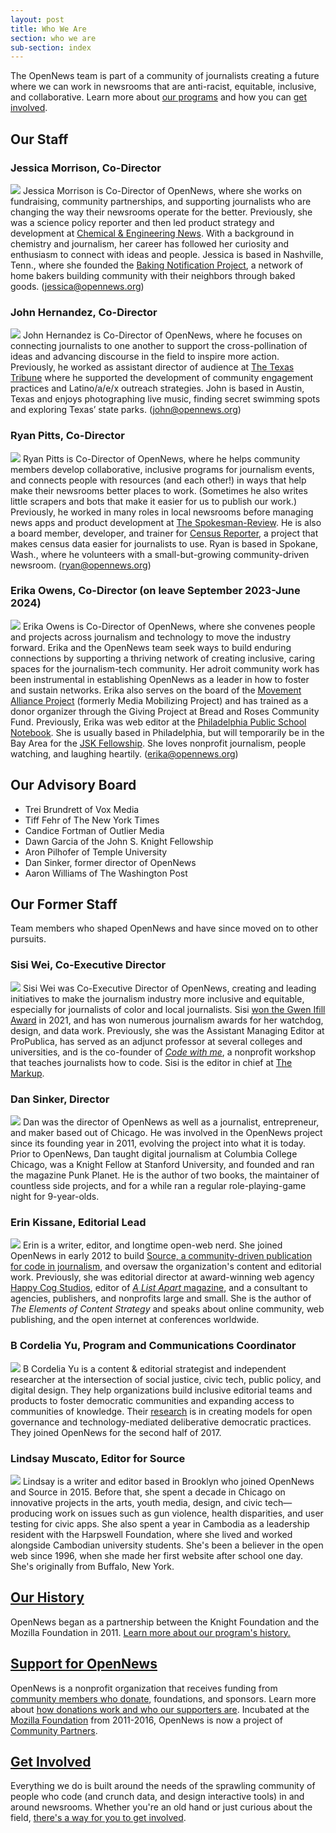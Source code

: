 ```yaml
---
layout: post
title: Who We Are
section: who we are
sub-section: index
---
```


<p class="bodybig">The OpenNews team is part of a community of journalists creating a future where we can work in newsrooms that are anti-racist, equitable, inclusive, and collaborative. Learn more about <a href="/what/community">our programs</a> and how you can <a href="/getinvolved">get involved</a>.</p>

## Our Staff


### Jessica Morrison, Co-Director 

<img src="/media/img/staff/Morrison.jpg" class="headshot"> Jessica Morrison is Co-Director of OpenNews, where she works on fundraising, community partnerships, and supporting journalists who are changing the way their newsrooms operate for the better. Previously, she was a science policy reporter and then led product strategy and development at [Chemical & Engineering News](https://cen.acs.org/). With a background in chemistry and journalism, her career has followed her curiosity and enthusiasm to connect with ideas and people. Jessica is based in Nashville, Tenn., where she founded the [Baking Notification Project](https://www.thebakingnotificationproject.com/), a network of home bakers building community with their neighbors through baked goods. (<a href="mailto:jessica@opennews.org">jessica@opennews.org</a>)

### John Hernandez, Co-Director 

<img src="/media/img/staff/Hernandez.jpg" class="headshot"> John Hernandez is Co-Director of OpenNews, where he focuses on connecting journalists to one another to support the cross-pollination of ideas and advancing discourse in the field to inspire more action. Previously, he worked as assistant director of audience at [The Texas Tribune](https://www.texastribune.org/) where he supported the development of community engagement practices and Latino/a/e/x outreach strategies. John is based in Austin, Texas and enjoys photographing live music, finding secret swimming spots and exploring Texas’ state parks. (<a href="mailto:john@opennews.org">john@opennews.org</a>)

### Ryan Pitts, Co-Director 

<img src="/media/img/staff/pitts-2020.jpg" class="headshot"> Ryan Pitts is Co-Director of OpenNews, where he helps community members develop collaborative, inclusive programs for journalism events, and connects people with resources (and each other!) in ways that help make their newsrooms better places to work. (Sometimes he also writes little scrapers and bots that make it easier for us to publish our work.) Previously, he worked in many roles in local newsrooms before managing news apps and product development at [The Spokesman-Review](http://www.spokesman.com/). He is also a board member, developer, and trainer for [Census Reporter](http://censusreporter.org/), a project that makes census data easier for journalists to use. Ryan is based in Spokane, Wash., where he volunteers with a small-but-growing community-driven newsroom. (<a href="mailto:ryan@opennews.org">ryan@opennews.org</a>)



### Erika Owens, Co-Director (on leave September 2023-June 2024)

<img src="/media/img/staff/owens.jpg" class="headshot"> Erika Owens is Co-Director of OpenNews, where she convenes people and projects across journalism and technology to move the industry forward. Erika and the OpenNews team seek ways to build enduring connections by supporting a thriving network of creating inclusive, caring spaces for the journalism-tech community. Her adroit community work has been instrumental in establishing OpenNews as a leader in how to foster and sustain networks. Erika also serves on the board of the [Movement Alliance Project](https://mediamobilizing.org/category/media/) (formerly Media Mobilizing Project) and has trained as a donor organizer through the Giving Project at Bread and Roses Community Fund. Previously, Erika was web editor at the [Philadelphia Public School Notebook](http://thenotebook.org/). She is usually based in Philadelphia, but will temporarily be in the Bay Area for the [JSK Fellowship](https://jsk.stanford.edu/fellows/). She loves nonprofit journalism, people watching, and laughing heartily. (<a href="mailto:erika@opennews.org">erika@opennews.org</a>)




## Our Advisory Board

* Trei Brundrett of Vox Media
* Tiff Fehr of The New York Times
* Candice Fortman of Outlier Media
* Dawn Garcia of the John S. Knight Fellowship
* Aron Pilhofer of Temple University
* Dan Sinker, former director of OpenNews
* Aaron Williams of The Washington Post

## Our Former Staff
Team members who shaped OpenNews and have since moved on to other pursuits.

### Sisi Wei, Co-Executive Director

<img src="/media/img/staff/wei.jpg" class="headshot"> Sisi Wei was Co-Executive Director of OpenNews, creating and leading initiatives to make the journalism industry more inclusive and equitable, especially for journalists of color and local journalists. Sisi [won the Gwen Ifill Award](https://opennews.org/blog/gwen-ifill-sisi-wei/) in 2021, and has won numerous journalism awards for her watchdog, design, and data work. Previously, she was the Assistant Managing Editor at ProPublica, has served as an adjunct professor at several colleges and universities, and is the co-founder of [_Code with me_](http://codewithme.us/), a nonprofit workshop that teaches journalists how to code. Sisi is the editor in chief at [The Markup](https://themarkup.org/).


### Dan Sinker, Director

<img src="/media/img/staff/sinker.jpg" class="headshot"> Dan was the director of OpenNews as well as a journalist, entrepreneur, and maker based out of Chicago. He was involved in the OpenNews project since its founding year in 2011, evolving the project into what it is today. Prior to OpenNews, Dan taught digital journalism at Columbia College Chicago, was a Knight Fellow at Stanford University, and founded and ran the magazine Punk Planet. He is the author of two books, the maintainer of countless side projects, and for a while ran a regular role-playing-game night for 9-year-olds.

### Erin Kissane, Editorial Lead

<img src="/media/img/staff/kissane.jpg" class="headshot"> Erin is a writer, editor, and longtime open-web nerd. She joined OpenNews in early 2012 to build [Source, a community-driven publication for code in journalism](http://source.opennews.org), and oversaw the organization's content and editorial work. Previously, she was editorial director at award-winning web agency [Happy Cog Studios](http://happycog.com/), editor of [*A List Apart* magazine](http://alistapart.com/), and a consultant to agencies, publishers, and nonprofits large and small. She is the author of *The Elements of Content Strategy* and speaks about online community, web publishing, and the open internet at conferences worldwide.

### B Cordelia Yu, Program and Communications Coordinator

<img src="/media/img/staff/cordelia.jpg" class="headshot"> B Cordelia Yu is a content & editorial strategist and independent researcher at the intersection of social justice, civic tech, public policy, and digital design. They help organizations build inclusive editorial teams and products to foster democratic communities and expanding access to communities of knowledge. Their [research](http://tinyletter.com/thebestsophist) is in creating models for open governance and technology-mediated deliberative democratic practices. They joined OpenNews for the second half of 2017.

### Lindsay Muscato, Editor for Source

<img src="/media/img/staff/muscato.jpg" class="headshot"> Lindsay is a writer and editor based in Brooklyn who joined OpenNews and Source in 2015. Before that, she spent a decade in Chicago on innovative projects in the arts, youth media, design, and civic tech—producing work on issues such as gun violence, health disparities, and user testing for civic apps. She also spent a year in Cambodia as a leadership resident with the Harpswell Foundation, where she lived and worked alongside Cambodian university students. She's been a believer in the open web since 1996, when she made her first website after school one day. She's originally from Buffalo, New York.


## [Our History](/who/history/)

OpenNews began as a partnership between the Knight Foundation and the Mozilla Foundation in 2011. [Learn more about our program's history.](/who/history/)


## [Support for OpenNews](/who/supporters/)

OpenNews is a nonprofit organization that receives funding from [community members who donate](/donate/), foundations, and sponsors. Learn more about [how donations work and who our supporters are](/who/supporters/). Incubated at the [Mozilla Foundation](https://www.mozilla.org/en-US/foundation/) from 2011-2016, OpenNews is now a project of [Community Partners](http://www.communitypartners.org/).


## [Get Involved](/getinvolved/)

Everything we do is built around the needs of the sprawling community of people who code (and crunch data, and design interactive tools) in and around newsrooms. Whether you're an old hand or just curious about the field, [there's a way for you to get involved](/getinvolved/).
